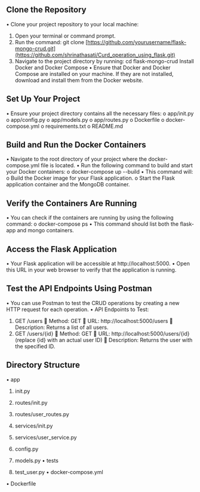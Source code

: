## Clone the Repository
• Clone your project repository to your local machine:

1. Open your terminal or command prompt.
2. Run the command: git clone [https://github.com/yourusername/flask-mongo-crud.git](https://github.com/shrinathasati/Curd_operation_using_flask.git)
3. Navigate to the project directory by running: cd flask-mongo-crud Install Docker and Docker Compose • Ensure that Docker and Docker Compose are installed on your machine. If they are not installed, download and install them from the Docker website.
## Set Up Your Project
• Ensure your project directory contains all the necessary files: o app/init.py o app/config.py o app/models.py o app/routes.py o Dockerfile o docker-compose.yml o requirements.txt o README.md

## Build and Run the Docker Containers
• Navigate to the root directory of your project where the docker-compose.yml file is located. • Run the following command to build and start your Docker containers: o docker-compose up --build • This command will: o Build the Docker image for your Flask application. o Start the Flask application container and the MongoDB container.

## Verify the Containers Are Running
• You can check if the containers are running by using the following command: o docker-compose ps • This command should list both the flask-app and mongo containers.

## Access the Flask Application
• Your Flask application will be accessible at http://localhost:5000. • Open this URL in your web browser to verify that the application is running.

## Test the API Endpoints Using Postman
• You can use Postman to test the CRUD operations by creating a new HTTP request for each operation. • API Endpoints to Test:

1. GET /users  Method: GET  URL: http://localhost:5000/users  Description: Returns a list of all users.
2. GET /users/{id}  Method: GET  URL: http://localhost:5000/users/{id} (replace {id} with an actual user ID)  Description: Returns the user with the specified ID.
## Directory Structure
• app

1. init.py
2. routes/init.py
3. routes/user_routes.py
4. services/init.py
5. services/user_service.py
6. config.py
7. models.py
• tests

1. test_user.py
• docker-compose.yml

• Dockerfile
